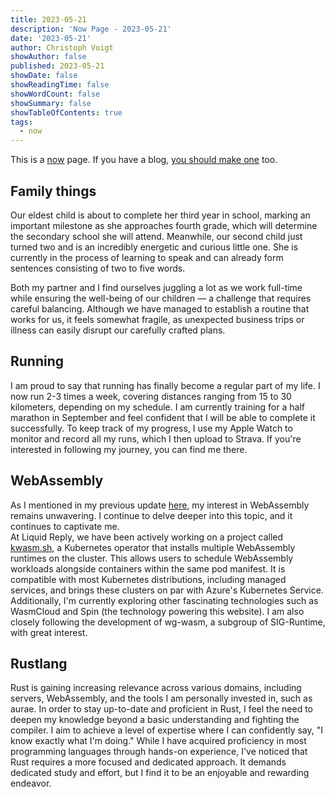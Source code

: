 ```yaml
---
title: 2023-05-21
description: 'Now Page - 2023-05-21'
date: '2023-05-21'
author: Christoph Voigt
showAuthor: false
published: 2023-05-21
showDate: false
showReadingTime: false
showWordCount: false
showSummary: false
showTableOfContents: true
tags:
  - now
---
```

This is a [now](https://nownownow.com/about) page. If you have a blog, [you should make one](https://nownownow.com/about) too.

## Family things

Our eldest child is about to complete her third year in school, marking an important milestone as she approaches fourth grade, which will determine the secondary school she will attend. Meanwhile, our second child just turned two and is an incredibly energetic and curious little one. She is currently in the process of learning to speak and can already form sentences consisting of two to five words.

Both my partner and I find ourselves juggling a lot as we work full-time while ensuring the well-being of our children — a challenge that requires careful balancing. Although we have managed to establish a routine that works for us, it feels somewhat fragile, as unexpected business trips or illness can easily disrupt our carefully crafted plans.

## Running

I am proud to say that running has finally become a regular part of my life. I now run 2-3 times a week, covering distances ranging from 15 to 30 kilometers, depending on my schedule. I am currently training for a half marathon in September and feel confident that I will be able to complete it successfully. To keep track of my progress, I use my Apple Watch to monitor and record all my runs, which I then upload to Strava. If you're interested in following my journey, you can find me there.

## WebAssembly

As I mentioned in my previous update [here](/now/2021-05-21/), my interest in WebAssembly remains unwavering. I continue to delve deeper into this topic, and it continues to captivate me.  
At Liquid Reply, we have been actively working on a project called [kwasm.sh](https://kwasm.sh/), a Kubernetes operator that installs multiple WebAssembly runtimes on the cluster. This allows users to schedule WebAssembly workloads alongside containers within the same pod manifest. It is compatible with most Kubernetes distributions, including managed services, and brings these clusters on par with Azure's Kubernetes Service.  
Additionally, I'm currently exploring other fascinating technologies such as WasmCloud and Spin (the technology powering this website). I am also closely following the development of wg-wasm, a subgroup of SIG-Runtime, with great interest.

## Rustlang

Rust is gaining increasing relevance across various domains, including servers, WebAssembly, and the tools I am personally invested in, such as aurae. In order to stay up-to-date and proficient in Rust, I feel the need to deepen my knowledge beyond a basic understanding and fighting the compiler. I aim to achieve a level of expertise where I can confidently say, "I know exactly what I'm doing." While I have acquired proficiency in most programming languages through hands-on experience, I've noticed that Rust requires a more focused and dedicated approach. It demands dedicated study and effort, but I find it to be an enjoyable and rewarding endeavor.
